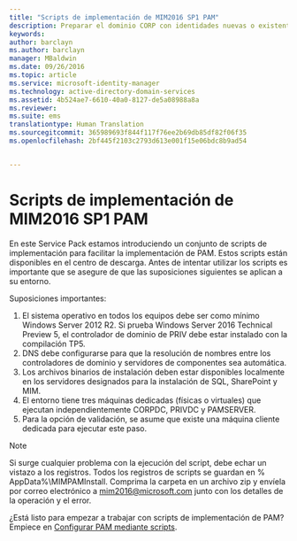 ```yaml
---
title: "Scripts de implementación de MIM2016 SP1 PAM"
description: Preparar el dominio CORP con identidades nuevas o existentes para ser administrado por Privileged Identity Manager mediante scripts
keywords: 
author: barclayn
ms.author: barclayn
manager: MBaldwin
ms.date: 09/26/2016
ms.topic: article
ms.service: microsoft-identity-manager
ms.technology: active-directory-domain-services
ms.assetid: 4b524ae7-6610-40a0-8127-de5a08988a8a
ms.reviewer: 
ms.suite: ems
translationtype: Human Translation
ms.sourcegitcommit: 365989693f844f117f76ee2b69db85df82f06f35
ms.openlocfilehash: 2bf445f2103c2793d613e001f15e06bdc8b9ad54


---
```


# <a name="mim2016-sp1-pam-deployment-scripts"></a>Scripts de implementación de MIM2016 SP1 PAM

En este Service Pack estamos introduciendo un conjunto de scripts de implementación para facilitar la implementación de PAM. Estos scripts están disponibles en el centro de descarga. Antes de intentar utilizar los scripts es importante que se asegure de que las suposiciones siguientes se aplican a su entorno.

Suposiciones importantes:
1. El sistema operativo en todos los equipos debe ser como mínimo Windows Server 2012 R2. Si prueba Windows Server 2016 Technical Preview 5, el controlador de dominio de PRIV debe estar instalado con la compilación TP5.
2. DNS debe configurarse para que la resolución de nombres entre los controladores de dominio y servidores de componentes sea automática.
3. Los archivos binarios de instalación deben estar disponibles localmente en los servidores designados para la instalación de SQL, SharePoint y MIM.
4. El entorno tiene tres máquinas dedicadas (físicas o virtuales) que ejecutan independientemente CORPDC, PRIVDC y PAMSERVER.
5. Para la opción de validación, se asume que existe una máquina cliente dedicada para ejecutar este paso.

>[!NOTE]
>Si surge cualquier problema con la ejecución del script, debe echar un vistazo a los registros. Todos los registros de scripts se guardan en % AppData%\MIMPAMInstall. Comprima la carpeta en un archivo zip y envíela por correo electrónico a mim2016@microsoft.com junto con los detalles de la operación y el error.

¿Está listo para empezar a trabajar con scripts de implementación de PAM? Empiece en [Configurar PAM mediante scripts](/microsoft-identity-manager/pam/sp1-pam-configure-using-scripts).



<!--HONumber=Jan17_HO1-->


